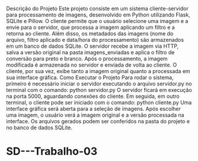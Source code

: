 Descrição do Projeto
Este projeto consiste em um sistema cliente-servidor para processamento de imagens, desenvolvido em Python utilizando Flask, SQLite e Pillow. O cliente permite que o usuário selecione uma imagem e a envie para o servidor, que processa a imagem aplicando um filtro e a retorna ao cliente. Além disso, os metadados das imagens (nome do arquivo, filtro aplicado e data/hora do processamento) são armazenados em um banco de dados SQLite.
O servidor recebe a imagem via HTTP, salva a versão original na pasta imagens_enviadas e aplica o filtro de conversão para preto e branco. Após o processamento, a imagem modificada é armazenada no servidor e enviada de volta ao cliente. O cliente, por sua vez, exibe tanto a imagem original quanto a processada em sua interface gráfica.
Como Executar o Projeto
Para rodar o sistema, primeiro é necessário iniciar o servidor executando o arquivo servidor.py no terminal com o comando:
python servidor.py
O servidor ficará em execução na porta 5000, aguardando conexões do cliente. Em seguida, em outro terminal, o cliente pode ser iniciado com o comando:
python cliente.py
Uma interface gráfica será aberta para a seleção de imagens. Após escolher uma imagem, o usuário verá a imagem original e a versão processada na interface. Os arquivos gerados podem ser conferidos na pasta do projeto e no banco de dados SQLite.

# SD---Trabalho-03

